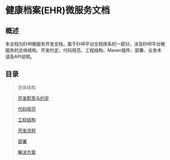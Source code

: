 健康档案(EHR)微服务文档
====================

概述
---------------------

本文档为EHR微服务开发文档，属于EHR平台文档体系的一部分，涉及EHR平台微服务的总体结构、开发约定、代码规范、工程结构、Maven插件、部署、业务术语及API说明。


目录
---------------------

> 总体结构

> [开发职责与约定](agreement/agreement.html)

> [代码规范](specification/index.html)

> [工程结构](projects/projects.html)

> [开发流程](development/development.html)

> [部署](deployment/index.html)

> [解决方案](solutions/index.html)